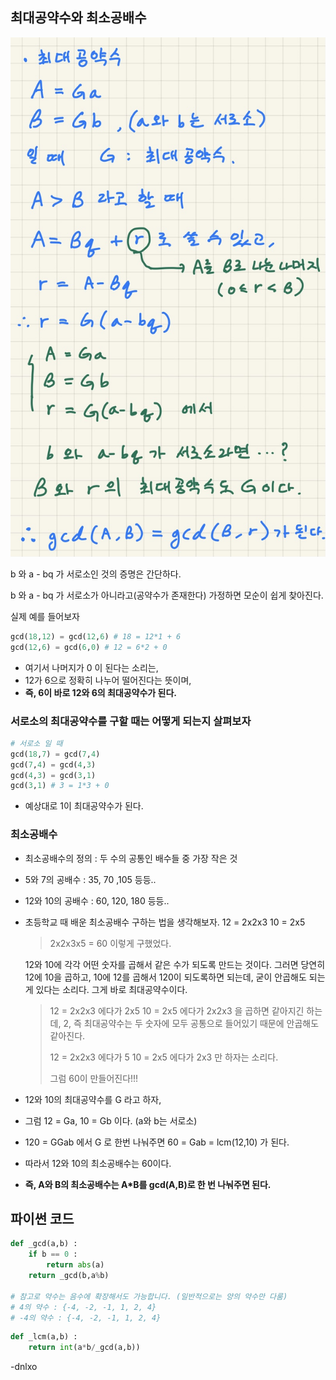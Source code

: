 ## 최대공약수와 최소공배수

![image-20210602211630252](./img/1.png)

b 와 a - bq 가 서로소인 것의 증명은 간단하다.

b 와 a - bq 가 서로소가 아니라고(공약수가 존재한다) 가정하면 모순이 쉽게 찾아진다.

실제 예를 들어보자

```python
gcd(18,12) = gcd(12,6) # 18 = 12*1 + 6
gcd(12,6) = gcd(6,0) # 12 = 6*2 + 0
```

- 여기서 나머지가 0 이 된다는 소리는,
- 12가 6으로 정확히 나누어 떨어진다는 뜻이며,
- **즉, 6이 바로 12와 6의 최대공약수가 된다.**



### 서로소의 최대공약수를 구할 때는 어떻게 되는지 살펴보자

```python
# 서로소 일 때
gcd(18,7) = gcd(7,4)
gcd(7,4) = gcd(4,3)
gcd(4,3) = gcd(3,1)
gcd(3,1) # 3 = 1*3 + 0
```

- 예상대로 1이 최대공약수가 된다.



### 최소공배수

- 최소공배수의 정의 : 두 수의 공통인 배수들 중 가장 작은 것
- 5와 7의 공배수 : 35, 70 ,105 등등..
- 12와 10의 공배수 : 60, 120, 180 등등..



- 초등학교 때 배운 최소공배수 구하는 법을 생각해보자.
  12 = 2x2x3
  10 = 2x5

  > 2x2x3x5 = 60 이렇게 구했었다.

  12와 10에 각각 어떤 숫자를 곱해서 같은 수가 되도록 만드는 것이다. 
  그러면 당연히 12에 10을 곱하고, 10에 12를 곱해서 120이 되도록하면 되는데,
  굳이 안곱해도 되는게 있다는 소리다. 그게 바로 최대공약수이다.

  > 12 = 2x2x3 에다가 2x5
  > 10 = 2x5 에다가 2x2x3
  > 을 곱하면 같아지긴 하는데, 2, 즉 최대공약수는 두 숫자에 모두 공통으로 들어있기 때문에 안곱해도 같아진다.
  >
  > 12 = 2x2x3 에다가 5
  > 10 = 2x5 에다가 2x3
  > 만 하자는 소리다.
  >
  > 그럼 60이 만들어진다!!!

  

- 12와 10의 최대공약수를 G 라고 하자,

- 그럼 12 = Ga, 10 = Gb 이다. (a와 b는 서로소)

- 120 = GGab 에서 G 로 한번 나눠주면 60 = Gab = lcm(12,10) 가 된다.

- 따라서 12와 10의 최소공배수는 60이다.

- **즉, A와 B의 최소공배수는 A*B를 gcd(A,B)로 한 번 나눠주면 된다.**



## 파이썬 코드

```python
def _gcd(a,b) :
    if b == 0 :
        return abs(a)
    return _gcd(b,a%b)

# 참고로 약수는 음수에 확장해서도 가능합니다. (일반적으로는 양의 약수만 다룸)
# 4의 약수 : {-4, -2, -1, 1, 2, 4}
# -4의 약수 : {-4, -2, -1, 1, 2, 4}
```

```python
def _lcm(a,b) :
    return int(a*b/_gcd(a,b))
```

-dnlxo